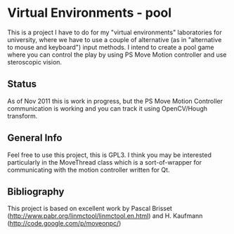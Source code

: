 Virtual Environments - pool
===========================

This is a project I have to do for my "virtual environments" laboratories for university, where we have to use a couple of alternative (as in "alternative to mouse and keyboard") input methods. I intend to create a pool game where you can control the play by using PS Move Motion controller and use steroscopic vision.

Status
------

As of Nov 2011 this is work in progress, but the PS Move Motion Controller communication is working and you can track it using OpenCV/Hough transform.

General Info
------------

Feel free to use this project, this is GPL3. I think you may be interested particularly in the MoveThread class which is a sort-of-wrapper for communicating with the motion controller written for Qt.

Bibliography
------------

This project is based on excellent work by Pascal Brisset (http://www.pabr.org/linmctool/linmctool.en.html) and H. Kaufmann (http://code.google.com/p/moveonpc/)
